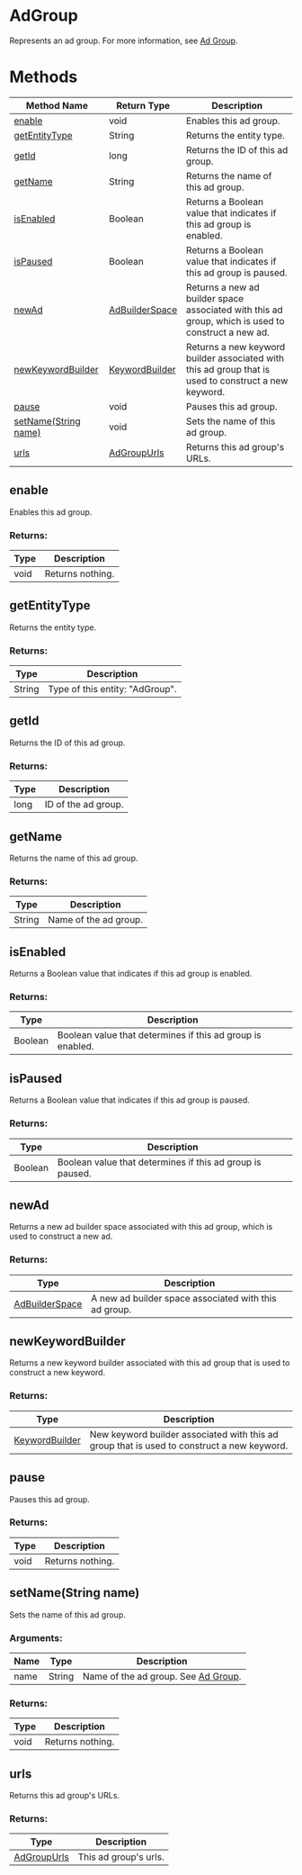 # AdGroup
Represents an ad group.  For more information, see [Ad Group](/bingads/guides/entity-hierarchy-limits#adgroup).
# Methods
|Method Name|Return Type|Description|
|-|-|-
[enable](#enable)|void|Enables this ad group.
[getEntityType](#getentitytype)|String|Returns the entity type.
[getId](#getid)|long|Returns the ID of this ad group.
[getName](#getname)|String|Returns the name of this ad group.
[isEnabled](#isenabled)|Boolean|Returns a Boolean value that indicates if this ad group is enabled.
[isPaused](#ispaused)|Boolean|Returns a Boolean value that indicates if this ad group is paused.
[newAd](#newad)|[AdBuilderSpace](./AdBuilderSpace)|Returns a new ad builder space associated with this ad group, which is used to construct a new ad.
[newKeywordBuilder](#newkeywordbuilder)|[KeywordBuilder](./KeywordBuilder)|Returns a new keyword builder associated with this ad group that is used to construct a new keyword.
[pause](#pause)|void|Pauses this ad group.
[setName(String name)](#setname~string-name~)|void|Sets the name of this ad group.
[urls](#urls)|[AdGroupUrls](./AdGroupUrls)|Returns this ad group's URLs.

## <a name="enable"></a>enable
Enables this ad group.

### Returns:
|Type|Description|
|-|-
void|Returns nothing.

## <a name="getentitytype"></a>getEntityType
Returns the entity type.

### Returns:
|Type|Description|
|-|-
String|Type of this entity: "AdGroup".

## <a name="getid"></a>getId
Returns the ID of this ad group.

### Returns:
|Type|Description|
|-|-
long|ID of the ad group.

## <a name="getname"></a>getName
Returns the name of this ad group.

### Returns:
|Type|Description|
|-|-
String|Name of the ad group.

## <a name="isenabled"></a>isEnabled
Returns a Boolean value that indicates if this ad group is enabled.

### Returns:
|Type|Description|
|-|-
Boolean|Boolean value that determines if this ad group is enabled.

## <a name="ispaused"></a>isPaused
Returns a Boolean value that indicates if this ad group is paused.

### Returns:
|Type|Description|
|-|-
Boolean|Boolean value that determines if this ad group is paused.

## <a name="newad"></a>newAd
Returns a new ad builder space associated with this ad group, which is used to construct a new ad.

### Returns:
|Type|Description|
|-|-
[AdBuilderSpace](./AdBuilderSpace)|A new ad builder space associated with this ad group.

## <a name="newkeywordbuilder"></a>newKeywordBuilder
Returns a new keyword builder associated with this ad group that is used to construct a new keyword.

### Returns:
|Type|Description|
|-|-
[KeywordBuilder](./KeywordBuilder)|New keyword builder associated with this ad group that is used to construct a new keyword.

## <a name="pause"></a>pause
Pauses this ad group.

### Returns:
|Type|Description|
|-|-
void|Returns nothing.

## <a name="setname~string-name~"></a>setName(String name)
Sets the name of this ad group.

### Arguments:
|Name|Type|Description|
|-|-|-
name|String|Name of the ad group. See [Ad Group](https://docs.microsoft.com/en-us/bingads/guides/entity-hierarchy-limits?view=bingads-11#adgroup).
### Returns:
|Type|Description|
|-|-
void|Returns nothing.

## <a name="urls"></a>urls
Returns this ad group's URLs.

### Returns:
|Type|Description|
|-|-
[AdGroupUrls](./AdGroupUrls)|This ad group's urls.

